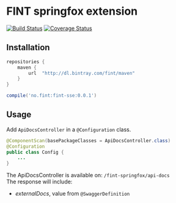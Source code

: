 # FINT springfox extension

[![Build Status](https://travis-ci.org/FINTlibs/fint-springfox-extension.svg?branch=master)](https://travis-ci.org/FINTlibs/fint-springfox-extension)
[![Coverage Status](https://coveralls.io/repos/github/FINTlibs/fint-springfox-extension/badge.svg?branch=master)](https://coveralls.io/github/FINTlibs/fint-springfox-extension?branch=master)

## Installation

```groovy
repositories {
    maven {
        url  "http://dl.bintray.com/fint/maven" 
    }
}

compile('no.fint:fint-sse:0.0.1')
```

## Usage

Add `ApiDocsController` in a `@Configuration` class.

```java
@ComponentScan(basePackageClasses = ApiDocsController.class)
@Configuration
public class Config {
    ...
}
```

The ApiDocsController is available on: `/fint-springfox/api-docs`  
The response will include:
- _externalDocs_, value from `@SwaggerDefinition`